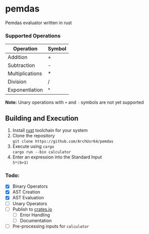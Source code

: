 # pemdas
Pemdas evaluator written in rust
### Supported Operations
| Operation | Symbol |
|     -     |   -    |
| Addition  |   +    |
| Subtraction  |   -    |
| Multiplications  |   *    |
| Division  |   /    |
| Exponentiation  |   ^    |

**Note:** Unary operations with `+` and `-` symbols are not yet supported

## Building and Execution
1. Install [rust](https://rust-lang.org) toolchain for your system  
2. Clone the repository  
   `git clone https://github.com/ArchUsr64/pemdas`  
3. Execute using `cargo`  
   `cargo run --bin calculator`
4. Enter an expression into the Standard Input   
   `5*(9+3)`

### Todo:
- [x] Binary Operators
- [x] AST Creation
- [x] AST Evaluation
- [ ] Unary Operators
- [ ] Publish to [crates.io](https://crates.io)
  - [ ] Error Handling
  - [ ] Documentation
- [ ] Pre-processing inputs for `calculator`
